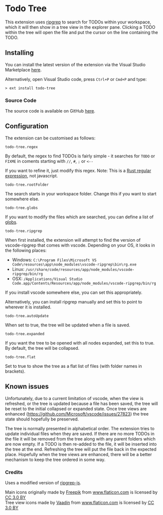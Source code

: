 # Todo Tree

This extension uses <a href="https://github.com/BurntSushi/ripgrep">ripgrep</a> to search for TODOs within your workspace, which it will then show in a tree view in the explorer pane. Clicking a TODO within the tree will open the file and put the cursor on the line containing the TODO.

## Installing

You can install the latest version of the extension via the Visual Studio Marketplace [here](https://marketplace.visualstudio.com/items?itemName=Gruntfuggly.todo-tree).

Alternatively, open Visual Studio code, press `Ctrl+P` or `Cmd+P` and type:

    > ext install todo-tree

### Source Code

The source code is available on GitHub [here](https://github.com/Gruntfuggly/todo-tree).

## Configuration

The extension can be customised as follows:

`todo-tree.regex`

By default, the regex to find TODOs is fairly simple - it searches for `TODO` or `FIXME` in coments starting with `//`, `#`, `;` or `<--`

If you want to refine it, just modify this regex. Note: This is a <a href="https://doc.rust-lang.org/regex/regex/index.html>">Rust regular expression</a>, not javascript.

`todo-tree.rootFolder`

The search starts in your workspace folder. Change this if you want to start somewhere else.

`todo-tree.globs`

If you want to modify the files which are searched, you can define a list of <a href="https://www.npmjs.com/package/glob">globs</a>.

`todo-tree.ripgrep`

When first installed, the extension will attempt to find the version of vscode-ripgrep that comes with vscode. Depending on your OS, it looks in the following places:

* Windows: `C:\Program Files\Microsoft VS Code\resources\app\node_modules\vscode-ripgrep\bin\rg.exe`
* Linux: `/usr/share/code/resources/app/node_modules/vscode-ripgrep/bin/rg`
* OSX: `/Applications/Visual Studio Code.app/Contents/Resources/app/node_modules/vscode-ripgrep/bin/rg`

If you install vscode somewhere else, you can set this appropriately.

Alternatively, you can install ripgrep manually and set this to point to wherever it is installed.

`todo-tree.autoUpdate`

When set to true, the tree will be updated when a file is saved.

`todo-tree.expanded`

If you want the tree to be opened with all nodes expanded, set this to true. By default, the tree will be collapsed.

`todo-tree.flat`

Set to true to show the tree as a flat list of files (with folder names in brackets).

## Known issues

Unfortunately, due to a current limitation of vscode, when the view is refreshed, or the tree is updated because a file has been saved, the tree will be reset to the initial collapsed or expanded state. Once tree views are enhanced (https://github.com/Microsoft/vscode/issues/27823) the tree state should hopefully be preserved.

The tree is normally presented in alphabetical order. The extension tries to update individual files when they are saved. If there are no more TODOs in the file it will be removed from the tree
along with any parent folders which are now empty. If a TODO is then re-added to the file, it will be inserted into the tree at the end. Refreshing the tree will put the file back in the expected place. Hopefully when the tree views are enhanced, there will be a better mechanism to keep the tree ordered in some way.

### Credits

Uses a modified version of <a href="https://www.npmjs.com/package/ripgrep-js">ripgrep-js</a>.

<div>Main icons originally made by <a href="http://www.freepik.com" title="Freepik">Freepik</a> from <a href="https://www.flaticon.com/" title="Flaticon">www.flaticon.com</a> is licensed by <a href="http://creativecommons.org/licenses/by/3.0/" title="Creative Commons BY 3.0" target="_blank">CC 3.0 BY</a></div>

<div>Tree view icons made by <a href="https://www.flaticon.com/authors/vaadin" title="Vaadin">Vaadin</a> from <a href="https://www.flaticon.com/" title="Flaticon">www.flaticon.com</a> is licensed by <a href="http://creativecommons.org/licenses/by/3.0/" title="Creative Commons BY 3.0" target="_blank">CC 3.0 BY</a></div>